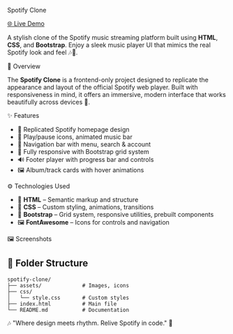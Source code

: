  Spotify Clone

[🌐 Live Demo](https://spotify-clone-zeta-lovat.vercel.app/?#)

A stylish clone of the Spotify music streaming platform built using **HTML**, **CSS**, and **Bootstrap**. Enjoy a sleek music player UI that mimics the real Spotify look and feel 🎶🎵.

🧾 Overview

The **Spotify Clone** is a frontend-only project designed to replicate the appearance and layout of the official Spotify web player. Built with responsiveness in mind, it offers an immersive, modern interface that works beautifully across devices 🎼.

✨ Features

* 🎨 Replicated Spotify homepage design
* 🎵 Play/pause icons, animated music bar
* 🧭 Navigation bar with menu, search & account
* 📱 Fully responsive with Bootstrap grid system
* 🔊 Footer player with progress bar and controls
* 🖼️ Album/track cards with hover animations

⚙️ Technologies Used

* 🧱 **HTML** – Semantic markup and structure
* 🎨 **CSS** – Custom styling, animations, transitions
* 🧰 **Bootstrap** – Grid system, responsive utilities, prebuilt components
* 🖼️ **FontAwesome** – Icons for controls and navigation

🖼️ Screenshots



## 📁 Folder Structure

```
spotify-clone/
├── assets/             # Images, icons
├── css/
│   └── style.css       # Custom styles
├── index.html          # Main file
└── README.md           # Documentation
```

🎶 "Where design meets rhythm. Relive Spotify in code." 💚
